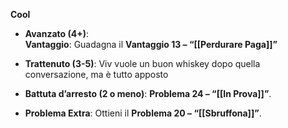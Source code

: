 **Cool**

- **Avanzato (4+)**:   
    **Vantaggio**: Guadagna il **Vantaggio 13 – “[[Perdurare Paga]]”**
    
- **Trattenuto (3-5)**: Viv vuole un buon whiskey dopo quella conversazione, ma è tutto apposto
    
- **Battuta d’arresto (2 o meno)**: 
    **Problema 24 – “[[In Prova]]”**.
    
- **Problema Extra**: Ottieni il **Problema 20 – “[[Sbruffona]]”**.